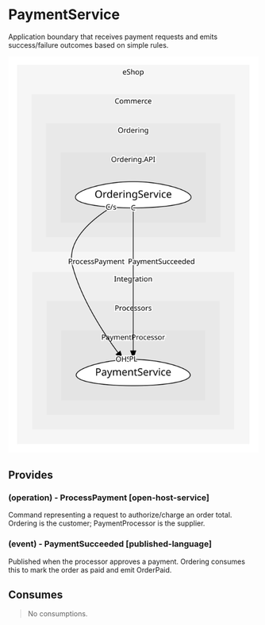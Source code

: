 


# PaymentService
Application boundary that receives payment requests and emits success/failure outcomes based on simple rules.

![consumablemap](./consumablemap.svg)

## Provides

### (operation) - ProcessPayment [open-host-service]
Command representing a request to authorize/charge an order total. Ordering is the customer; PaymentProcessor is the supplier.

### (event) - PaymentSucceeded [published-language]
Published when the processor approves a payment. Ordering consumes this to mark the order as paid and emit OrderPaid.


## Consumes
> No consumptions.
	
